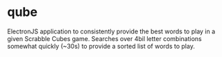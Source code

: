 # qube
 ElectronJS application to consistently provide the best words to play in a given Scrabble Cubes game. Searches over 4bil letter combinations somewhat quickly (~30s) to provide a sorted list of words to play.
